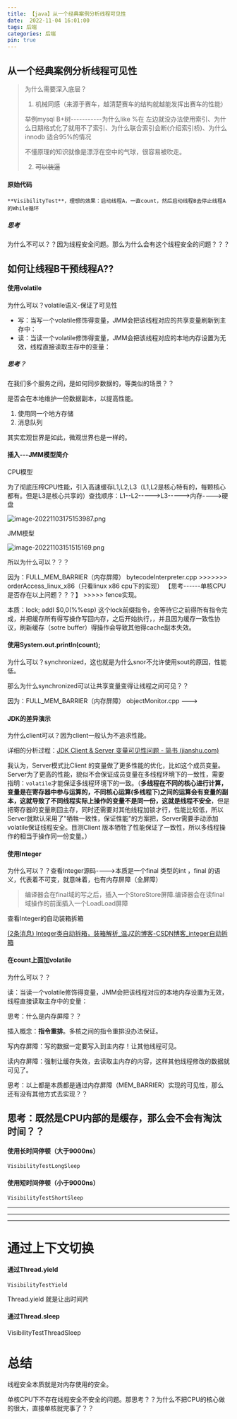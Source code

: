```yaml
---
title: 【java】从一个经典案例分析线程可见性
date:  2022-11-04 16:01:00
tags: 后端
categories: 后端
pin: true
---
```

## 从一个经典案例分析线程可见性

>  为什么需要深入底层？
>
>  1. 机械同感（来源于赛车，越清楚赛车的结构就越能发挥出赛车的性能）
>  
>    举例mysql B+树-----------为什么like %在 左边就没办法使用索引、为什么日期格式化了就用不了索引、为什么联合索引会断(介绍索引桥)、为什么innodb 适合95%的情况
>  
>    不懂原理的知识就像是漂浮在空中的气球，很容易被吹走。
>  
>  2. ~~可以装逼~~

#### 原始代码

	**VisibilityTest**，理想的效果：启动线程A，一直count，然后启动线程B去停止线程A的While循环



##### 思考

为什么不可以？？因为线程安全问题。那么为什么会有这个线程安全的问题？？？



## 如何让线程B干预线程A??



#### 使用volatile

为什么可以？volatile语义-保证了可见性

- 写：当写一个volatile修饰得变量，JMM会把该线程对应的共享变量刷新到主存中：
- 读：当读一个volatile修饰得变量，JMM会把该线程对应的本地内存设置为无效，线程直接读取主存中的变量：



##### 思考？

在我们多个服务之间，是如何同步数据的，等类似的场景？？

是否会在本地维护一份数据副本，以提高性能。

1. 使用同一个地方存储
2. 消息队列

其实宏观世界是如此，微观世界也是一样的。



#### 插入---JMM模型简介

CPU模型

为了彻底压榨CPU性能，引入高速缓存L1,L2,L3（L1,L2是核心特有的，每颗核心都有。但是L3是核心共享的）查找顺序：L1--L2----->L3----->内存---->硬盘

![image-20221103175153987.png](/img/java/1.png)




JMM模型

![image-20221103151515169.png](/img/java/2.png)






所以为什么可以？？？

因为：FULL_MEM_BARRIER（内存屏障）  bytecodeInterpreter.cpp    >>>>>>>   orderAccess_linux_x86（只看linux x86 cpu下的实现） 【思考------单核CPU是否存在以上问题？？？】  >>>>> fence实现。

本质：lock; addl $0,0(%%esp)   这个lock前缀指令，会等待它之前得所有指令完成，并把缓存所有得写操作写回内存，之后开始执行，，并且因为缓存一致性协议，刷新缓存（sotre buffer）得操作会导致其他得cache副本失效。



#### 使用System.out.println(count);

为什么可以？synchronized，这也就是为什么snor不允许使用sout的原因，性能低。

那么为什么synchronized可以让共享变量变得让线程之间可见？？

因为：FULL_MEM_BARRIER（内存屏障） objectMonitor.cpp  ---> 





#### JDK的差异演示

为什么client可以？因为client一般认为不追求性能。

详细的分析过程：[JDK Client & Server 变量可见性问题 - 简书 (jianshu.com)](https://www.jianshu.com/p/d04b93e1d941)

我认为，Server模式比Client 的变量做了更多性能的优化，比如这个成员变量。Server为了更高的性能，貌似不会保证成员变量在多线程环境下的一致性，需要指明：`volatile`才能保证多线程环境下的一致。（**多线程在不同的核心进行计算，变量是在寄存器中参与运算的，不同核心运算(多线程下)之间的运算会有变量的副本，这就导致了不同线程实际上操作的变量不是同一份，这就是线程不安全**，但是把寄存器的变量刷回主存，同时还需要对其他线程加锁才行，性能比较低，所以Server就默认采用了"牺牲一致性，保证性能"的方案把，Server需要手动添加volatile保证线程安全。目测Client 版本牺牲了性能保证了一致性，所以多线程操作的相当于操作同一份变量。）



#### 使用Integer

为什么可以？？查看Integer源码---->本质是一个final 类型的int ，final 的语义，代表着不可变，就意味着，也有内存屏障（全屏障）

> 编译器会在final域的写之后，插入一个StoreStore屏障.编译器会在读final域操作的前面插入一个LoadLoad屏障

查看Integer的自动装箱拆箱

[(2条消息) Integer类自动拆箱，装箱解析_温JZ的博客-CSDN博客_integer自动拆箱](https://blog.csdn.net/weixin_46120888/article/details/121567170)



#### 在count上面加volatile

为什么可以？？

读：当读一个volatile修饰得变量，JMM会把该线程对应的本地内存设置为无效，线程直接读取主存中的变量：



思考：什么是内存屏障？？

插入概念：**指令重排**。多核之间的指令重排没办法保证。

写内存屏障：写的数据一定要写入到主内存！让其他线程可见。

读内存屏障：强制让缓存失效，去读取主内存的内容，这样其他线程修改的数据就可见了。



思考：以上都是本质都是通过内存屏障（MEM_BARRIER）实现的可见性，那么还有没有其他方式去实现？？





## 思考：既然是CPU内部的是缓存，那么会不会有淘汰时间？？



#### 使用长时间停顿（大于9000ns）

```
VisibilityTestLongSleep
```



#### 使用短时间停顿（小于9000ns）

```
VisibilityTestShortSleep
```



----

----

-----



# 通过上下文切换



#### 通过Thread.yield

```
VisibilityTestYield
```

   Thread.yield 就是让出时间片



#### 通过Thread.sleep

VisibilityTestThreadSleep



# 总结

线程安全本质就是对内存使用的安全。

单核CPU下不存在线程安全不安全的问题。那思考？？为什么不把CPU的核心做的很大，直接单核就完事了？？

